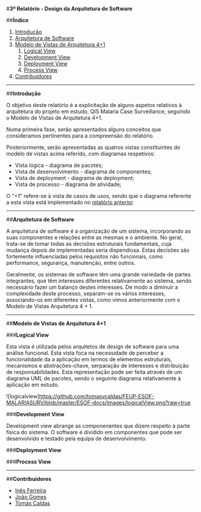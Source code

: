 #**3º Relatório - Design da Arquitetura de Software**

##**Índice**

1. [Introdução](#intro)
2. [Arquitetura de Software](#arch)
3. [Modelo de Vistas de Arquitetura 4+1](#fourplusone)
    1. [Logical View](#logical)
    2. [Development View](#development)
    3. [Deployment View](#deployment)
    4. [Process View](#process)
4. [Contribuidores](#contributors)

***
##**Introdução** <a name ="intro"></a>

O objetivo deste relatório é a explicitação de alguns aspetos relativos à arquitetura do projeto em estudo, QIS Malaria Case Surveillance, seguindo o Modelo de Vistas de Arquitetura 4+1. 

Numa primeira fase, serão apresentados alguns conceitos que consideramos pertinentes para a compreensão do relatório.           

Posteriormente, serão apresentadas as quatros vistas constituintes do modelo de vistas acima referido, com diagramas respetivos:
   
   - Vista lógica - diagrama de pacotes;
   - Vista de desenvolvimento - diagrama de componentes;
   - Vista de deployment - diagrama de deployment;
   - Vista de processo - diagrama de atividade;

O "+1" refere-se à vista de casos de usos, sendo que o diagrama referente a esta vista está implementado no [relatório anterior](https://github.com/tomasvcaldas/FEUP-ESOF-MALARIASURV/blob/master/ESOF-docs/Project%20Requirements.md#usecases)



****
##**Arquitetura de Software** <a name ="arch"></a>

A arquitetura de software é a organização de um sistema, incorporando as suas componentes e relações entre as mesmas e o ambiente. No geral, trata-se de tomar todas as decisões estruturais fundamentais, cuja mudança depois de implementadas seria dispendiosa.
Estas decisões são fortemente influenciadas pelos requisitos não funcionais, como performance, segurança, manutenção, entre outros.

Geralmente, os sistemas de software têm uma grande variedade de partes integrantes, que têm interesses diferentes relativamente ao sistema, sendo necessário fazer um balanço destes interesses. De modo a diminuir a complexidade deste processo, separam-se os vários interesses, associando-os em diferentes vistas, como vimos anteriormente com o Modelo de Vistas Arquitetura 4 + 1.




****
##**Modelo de Vistas de Arquitetura 4+1** <a name ="fourplusone"></a>




###**Logical View** <a name="logical"></a>

Esta vista é utilizada pelos arquitetos de design de software para uma análise funcional. Esta vista foca na necessidade de perceber a funcionalidade da a aplicação em termos de elementos estruturais, mecanismos e abstrações-chave, serparação de interesses e distribuição de responsabilidades.
Esta representação pode ser feita através de um diagrama UML de pacotes, sendo o seguinte diagrama relativamente à aplicação em estudo.

![logicalview]https://github.com/tomasvcaldas/FEUP-ESOF-MALARIASURV/blob/master/ESOF-docs/Images/logicalView.png?raw=true



###**Development View** <a name="development"></a>

Development view abrange as componenentes que dizem respeito à parte física do sistema. O software é dividido em componentes que pode ser desenvolvido e testado pela equipa de desenvolvimento.


###**Deployment View** <a name="deployment"></a>




###**Process View** <a name="process"></a>





****
##**Contribuidores**<a name="contributors"></a>

* [Inês Ferreira](https://github.com/inesferreira7)
* [João Gomes](https://github.com/joaogomes04)
* [Tomás Caldas](https://github.com/tomasvcaldas)
